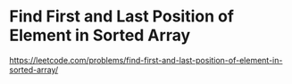 # Find First and Last Position of Element in Sorted Array

https://leetcode.com/problems/find-first-and-last-position-of-element-in-sorted-array/